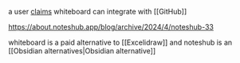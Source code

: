 a user [claims](https://github.com/orgs/community/discussions/12216) whiteboard can integrate with [[GitHub]]

https://about.noteshub.app/blog/archive/2024/4/noteshub-33

whiteboard is a paid alternative to [[Excelidraw]] and noteshub is an [[Obsidian alternatives|Obsidian alternative]]
